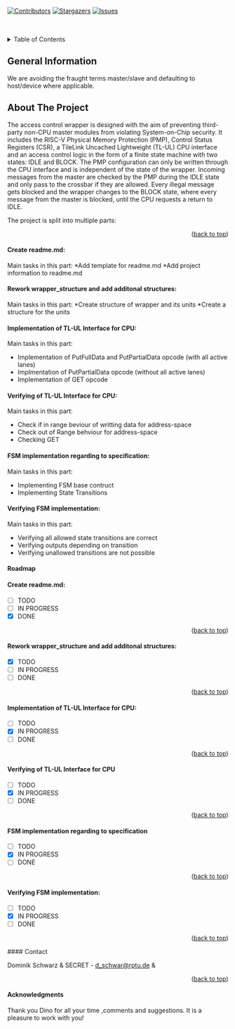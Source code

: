 


<div id="top"></div>
<!--
*** Thanks for checking out the Best-README-Template. If you have a suggestion
*** that would make this better, please fork the repo and create a pull request
*** or simply open an issue with the tag "enhancement".
*** Don't forget to give the project a star!
*** Thanks again! Now go create something AMAZING! :D
-->



<!-- PROJECT SHIELDS -->
<!--
*** I'm using markdown "reference style" links for readability.
*** Reference links are enclosed in brackets [ ] instead of parentheses ( ).
*** See the bottom of this document for the declaration of the reference variables
*** for contributors-url, forks-url, etc. This is an optional, concise syntax you may use.
*** https://www.markdownguide.org/basic-syntax/#reference-style-links
-->
[![Contributors][contributors-shield]][contributors-url]
[![Stargazers][stars-shield]][stars-url]
[![Issues][issues-shield]][issues-url]
<!--
[![MIT License][license-shield]][license-url]
[![LinkedIn][linkedin-shield]][linkedin-url]
-->


<!-- PROJECT LOGO -->
<!--
<br />
<div align="center">
  <a href="https://github.com/TUK-EIS/VDSProject">
    <img src="doc/figures/TUKL_LOGO_4C.png" alt="Logo" width="400" height="200">
  </a>
  <h3 align="center">
  VDS Class Project
  <br />
  Group #X
  <br />
  Winter Semester 2022/2023
  </h3>

  <p align="center">
    GitHub repository for Verification of Digital Systems Class Project
    <br />
    <br />
    <a href="https://github.com/TUK-EIS/VDSProject/issues">Report Bug</a>
  </p>
</div>
-->

<br />
<br />


<!-- TABLE OF CONTENTS -->
<details>
  <summary>Table of Contents</summary>
  <ol>
    <li>
      <a href="#general-information">General Information</a>
    </li>
    <li>
      <a href="#about-the-project">About The Project</a>
    </li>
    <li><a href="#contact">Contact</a></li>
    <li><a href="#acknowledgments">Acknowledgments</a></li>
  </ol>
</details>


## General Information
We are avoiding the fraught terms master/slave and defaulting to host/device where applicable.
<!-- ABOUT THE PROJECT -->

## About The Project
The access control wrapper is designed with the aim of preventing third-party non-CPU master modules from violating System-on-Chip security. It includes the RISC-V Physical Memory Protection (PMP), Control Status Registers (CSR), a TileLink Uncached Lightweight (TL-UL) 
CPU interface and an access control logic in the form of a finite state machine with two states: IDLE and BLOCK. The PMP configuration can only be written through the CPU interface and is independent of the state of the wrapper. Incoming messages from the master are 
checked by the PMP during the IDLE state and only pass to the crossbar if they are allowed. Every illegal message gets blocked and the wrapper changes to the BLOCK state, where every message from the master is blocked, until the CPU requests a return to IDLE.


The project is split into multiple parts:
<p align="right">(<a href="#top">back to top</a>)</p>

#### Create readme.md:
Main tasks in this part:
*Add template for readme.md
*Add project information to readme.md

#### Rework wrapper_structure and add additonal structures:
Main tasks in this part:
*Create structure of wrapper and its units
*Create a structure for the units

#### Implementation of TL-UL Interface for CPU:
Main tasks in this part:
* Implementation of PutFullData and PutPartialData opcode (with all active lanes)
* Implmentation of PutPartialData opcode (without all active lanes)
* Implementation of GET opcode

#### Verifying of TL-UL Interface for CPU:
Main tasks in this part:
* Check if in range beviour of writting data for address-space
* Check out of Range behviour for address-space
* Checking GET 

#### FSM implementation regarding to specification:
Main tasks in this part:
* Implementing FSM base contruct
* Implementing State Transitions

#### Verifying FSM implementation:
Main tasks in this part:
* Verifying all allowed state transitions are correct
* Verifying outputs depending on transition
* Verifying unallowed transitions are not possible





<!-- ROADMAP -->
#### Roadmap

#### Create readme.md:
- [ ] TODO
- [ ] IN PROGRESS
- [X] DONE
<p align="right">(<a href="#top">back to top</a>)</p>

#### Rework wrapper_structure and add additonal structures:
- [X] TODO
- [ ] IN PROGRESS
- [ ] DONE
<p align="right">(<a href="#top">back to top</a>)</p>

#### Implementation of TL-UL Interface for CPU:
- [ ] TODO
- [X] IN PROGRESS
- [ ] DONE
<p align="right">(<a href="#top">back to top</a>)</p>

#### Verifying of TL-UL Interface for CPU
- [ ] TODO
- [X] IN PROGRESS
- [ ] DONE
<p align="right">(<a href="#top">back to top</a>)</p>

#### FSM implementation regarding to specification
- [ ] TODO
- [X] IN PROGRESS
- [ ] DONE
<p align="right">(<a href="#top">back to top</a>)</p>

#### Verifying FSM implementation:
- [ ] TODO
- [X] IN PROGRESS
- [ ] DONE
<p align="right">(<a href="#top">back to top</a>)</p>
<!-- CONTACT -->
#### Contact

<!-- Your Name - [@your_twitter](https://twitter.com/your_username) - email@example.com -->
Dominik Schwarz & SECRET - d_schwar@rptu.de & 

<p align="right">(<a href="#top">back to top</a>)</p>

[contributors-shield]: https://img.shields.io/github/contributors/TUK-EIS/VDSProject.svg?style=for-the-badge
[contributors-url]: https://github.com/Cronexas/access_control_wrapper/graphs/contributors
[forks-shield]: https://img.shields.io/github/forks/TUK-EIS/VDSProject.svg?style=for-the-badge
[forks-url]: https://github.com/Cronexas/access_control_wrapper/network/members
[stars-shield]: https://img.shields.io/github/stars/TUK-EIS/VDSProject.svg?style=for-the-badge
[stars-url]: https://github.com/Cronexas/access_control_wrapper/stargazers
[issues-shield]: https://img.shields.io/github/issues/TUK-EIS/VDSProject.svg?style=for-the-badge
[issues-url]: https://github.com/Cronexas/access_control_wrapper/issues

<!-- ACKNOWLEDGMENTS -->
#### Acknowledgments
Thank you Dino for all your time ,comments and suggestions. It is a pleasure to work with you!


